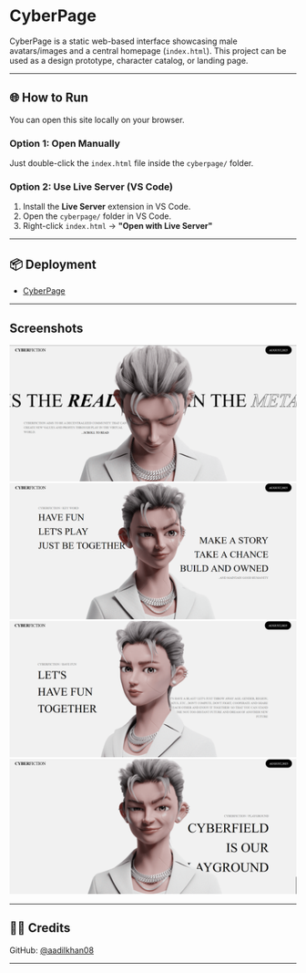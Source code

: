 # CyberPage

CyberPage is a static web-based interface showcasing male avatars/images and a central homepage (`index.html`). This project can be used as a design prototype, character catalog, or landing page.

---

## 🌐 How to Run

You can open this site locally on your browser.

### Option 1: Open Manually
Just double-click the `index.html` file inside the `cyberpage/` folder.

### Option 2: Use Live Server (VS Code)
1. Install the **Live Server** extension in VS Code.
2. Open the `cyberpage/` folder in VS Code.
3. Right-click `index.html` → **"Open with Live Server"**

---

## 📦 Deployment 
 
- [CyberPage](https://mohanchoukse.github.io/CyberPage/)

---

## Screenshots 

![index](https://github.com/MohanChoukse/CyberPage/blob/main/Screenshot%202025-05-17%20205552.png)
![index](https://github.com/MohanChoukse/CyberPage/blob/main/Screenshot%202025-05-17%20205611.png)
![index](https://github.com/MohanChoukse/CyberPage/blob/main/Screenshot%202025-05-17%20205626.png)
![index](https://github.com/MohanChoukse/CyberPage/blob/main/Screenshot%202025-05-17%20205643.png)

----

## 👨‍🎨 Credits
 
GitHub: [@aadilkhan08](https://github.com/aadilkhan08)

---

